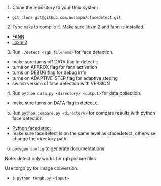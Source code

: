 
1. Clone the repository to your Unix system
 * `git clone git@github.com:uwsampa/cfacedetect.git`
 
2. Type `make` to compile it. Make sure libxml2 and fann is installed.
 * [FANN](http://leenissen.dk/fann/wp/)
 * [libxml2](http://www.xmlsoft.org/)

3. Run `./detect <rgb filename>` for face detection. 
 * make sure turns off DATA flag in detect.c
 * turns on APPROX flag for fann activation
 * turns on DEBUG flag for debug info
 * turns on ADAPTIVE_STEP flag for adaptive steping
 * switch version of face detection with VERSION

4. Run `python data.py <directory> <output>` for data collection.
 * make sure turns on DATA flag in detect.c.

5. Run `python compare.py <directory>` for compare results with python face detection
 * [Python facedetect](https://github.com/uwsampa/facedetect)
 * make sure facedetect is on the same level as cfacedetect, otherwise change the directory path

6. `doxygen config` to generate documentations

Note: detect only works for rgb picture files

Use torgb.py for image conversion.
 * `$ python torgb.py <input>`


